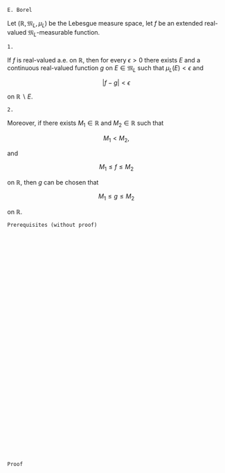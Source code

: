 ```
E. Borel
```
Let $(\mathbb{R}, \mathfrak{M}_L, \mu_L)$ be the Lebesgue measure space,
let $f$ be an extended real-valued $\mathfrak{M}_L$-measurable function.

`1.`

If $f$ is real-valued a.e. on $\mathbb{R}$, then for every $\epsilon >0$ there exists $E$ and  a continuous real-valued function $g$ on $E \in \mathfrak{M}_L$ such that $\mu_L(E)<\epsilon$ and

$$
|f-g|< \epsilon
$$

on $\mathbb{R}\backslash E$.

`2.`

Moreover, if there exists $M_1\in\mathbb{R}$ and $M_2\in\mathbb{R}$ such that

$$
M_1 < M_2,
$$

and

$$
M_1 \leq f\leq M_2
$$

on $\mathbb{R}$, then $g$ can be chosen that

$$
M_1 \leq g \leq M_2
$$

on $\mathbb{R}.$
```
Prerequisites (without proof)
```

<br>
<br>
<br>
<br>
<br>
<br>
<br>
<br>
<br>
<br>
<br>
<br>
<br>
<br>
<br>
<br>
<br>
<br>
<br>
<br>
<br>
<br>
<br>
<br>
<br>
<br>
<br>
<br>
<br>
<br>


```
Proof
```
